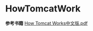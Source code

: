 # HowTomcatWork
**参考书籍**
[How Tomcat Works中文版.pdf](https://github.com/chloneda/notes/blob/master/Resources/How%20Tomcat%20Works%E4%B8%AD%E6%96%87%E7%89%88.pdf)
